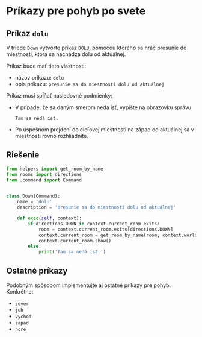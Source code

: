# Príkazy pre pohyb po svete

## Príkaz `dolu`

V triede `Down` vytvorte príkaz `DOLU`, pomocou ktorého sa hráč presunie do miestnosti, ktorá sa nachádza dolu od
aktuálnej.

Príkaz bude mať tieto vlastnosti:

* názov príkazu: `dolu`
* opis príkazu: `presunie sa do miestnosti dolu od aktuálnej`

Príkaz musí spĺňať nasledovné podmienky:

* V prípade, že sa daným smerom nedá ísť, vypíšte na obrazovku správu:

   ```
   Tam sa nedá ísť.
   ```

* Po úspešnom prejdení do cieľovej miestnosti na západ od aktuálnej sa v miestnosti rovno rozhliadnite.


## Riešenie

```python
from helpers import get_room_by_name
from rooms import directions
from .command import Command


class Down(Command):
    name = 'dolu'
    description = 'presunie sa do miestnosti dolu od aktuálnej'

    def exec(self, context):
        if directions.DOWN in context.current_room.exits:
            room = context.current_room.exits[directions.DOWN]
            context.current_room = get_room_by_name(room, context.world)
            context.current_room.show()
        else:
            print('Tam sa nedá ísť.')
```


## Ostatné príkazy

Podobným spôsobom implementujte aj ostatné príkazy pre pohyb. Konkrétne:

* `sever`
* `juh`
* `vychod`
* `zapad`
* `hore`
